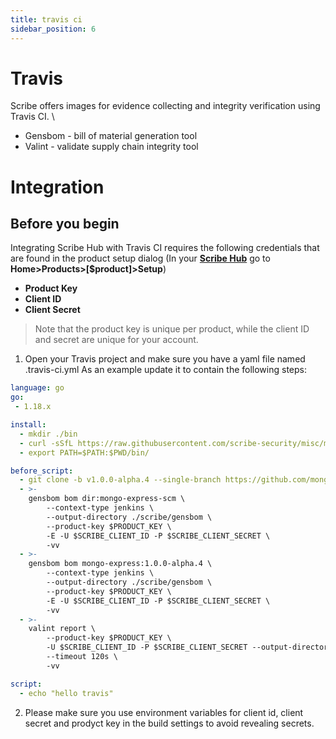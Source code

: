 ```yaml
---
title: travis ci
sidebar_position: 6
---
```


# Travis
Scribe offers images for evidence collecting and integrity verification using Travis CI. \
* Gensbom - bill of material generation tool
* Valint - validate supply chain integrity tool 

# Integration
## Before you begin
Integrating Scribe Hub with Travis CI requires the following credentials that are found in the product setup dialog (In your **[Scribe Hub](https://prod.hub.scribesecurity.com/ "Scribe Hub Link")** go to **Home>Products>[$product]>Setup**)

* **Product Key**
* **Client ID**
* **Client Secret**

>Note that the product key is unique per product, while the client ID and secret are unique for your account.


1. Open your Travis project and make sure you have a yaml file named .travis-ci.yml
As an example update it to contain the following steps:

```yaml
language: go
go:
 - 1.18.x

install:
  - mkdir ./bin
  - curl -sSfL https://raw.githubusercontent.com/scribe-security/misc/master/install.sh | sh -s -- -b $PWD/bin
  - export PATH=$PATH:$PWD/bin/

before_script:
  - git clone -b v1.0.0-alpha.4 --single-branch https://github.com/mongo-express/mongo-express.git mongo-express-scm
  - >-
    gensbom bom dir:mongo-express-scm \
        --context-type jenkins \
        --output-directory ./scribe/gensbom \
        --product-key $PRODUCT_KEY \
        -E -U $SCRIBE_CLIENT_ID -P $SCRIBE_CLIENT_SECRET \
        -vv
  - >-
    gensbom bom mongo-express:1.0.0-alpha.4 \
        --context-type jenkins \
        --output-directory ./scribe/gensbom \
        --product-key $PRODUCT_KEY \
        -E -U $SCRIBE_CLIENT_ID -P $SCRIBE_CLIENT_SECRET \
        -vv
  - >-
    valint report \
        --product-key $PRODUCT_KEY \
        -U $SCRIBE_CLIENT_ID -P $SCRIBE_CLIENT_SECRET --output-directory scribe/valint \
        --timeout 120s \
        -vv

script:
  - echo "hello travis"
```


2. Please make sure you use environment variables for client id, client secret and prodyct key in the build settings to avoid revealing secrets.
